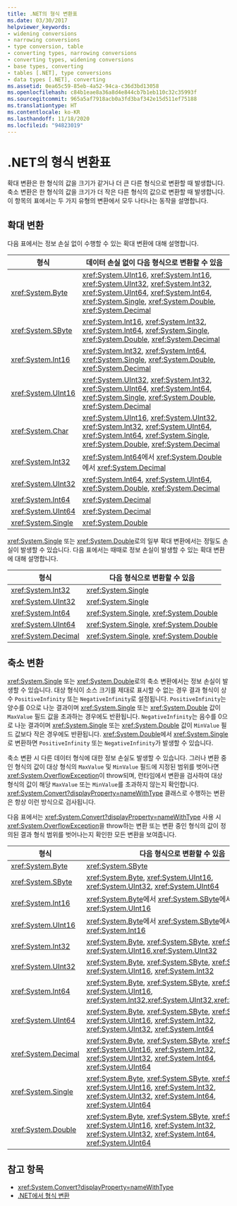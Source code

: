 ```yaml
---
title: .NET의 형식 변환표
ms.date: 03/30/2017
helpviewer_keywords:
- widening conversions
- narrowing conversions
- type conversion, table
- converting types, narrowing conversions
- converting types, widening conversions
- base types, converting
- tables [.NET], type conversions
- data types [.NET], converting
ms.assetid: 0ea65c59-85eb-4a52-94ca-c36d3bd13058
ms.openlocfilehash: c84b1eae8a36a8d4e844cb7b1eb110c32c35993f
ms.sourcegitcommit: 965a5af7918acb0a3fd3baf342e15d511ef75188
ms.translationtype: HT
ms.contentlocale: ko-KR
ms.lasthandoff: 11/18/2020
ms.locfileid: "94823019"
---
```

# <a name="type-conversion-tables-in-net"></a>.NET의 형식 변환표
확대 변환은 한 형식의 값을 크기가 같거나 더 큰 다른 형식으로 변환할 때 발생합니다. 축소 변환은 한 형식의 값을 크기가 더 작은 다른 형식의 값으로 변환할 때 발생합니다. 이 항목의 표에서는 두 가지 유형의 변환에서 모두 나타나는 동작을 설명합니다.  
  
## <a name="widening-conversions"></a>확대 변환  
 다음 표에서는 정보 손실 없이 수행할 수 있는 확대 변환에 대해 설명합니다.  
  
|형식|데이터 손실 없이 다음 형식으로 변환할 수 있음|  
|----------|-------------------------------------------|  
|<xref:System.Byte>|<xref:System.UInt16>, <xref:System.Int16>, <xref:System.UInt32>, <xref:System.Int32>, <xref:System.UInt64>, <xref:System.Int64>, <xref:System.Single>, <xref:System.Double>, <xref:System.Decimal>|  
|<xref:System.SByte>|<xref:System.Int16>, <xref:System.Int32>, <xref:System.Int64>, <xref:System.Single>, <xref:System.Double>, <xref:System.Decimal>|  
|<xref:System.Int16>|<xref:System.Int32>, <xref:System.Int64>, <xref:System.Single>, <xref:System.Double>, <xref:System.Decimal>|  
|<xref:System.UInt16>|<xref:System.UInt32>, <xref:System.Int32>, <xref:System.UInt64>, <xref:System.Int64>, <xref:System.Single>, <xref:System.Double>, <xref:System.Decimal>|  
|<xref:System.Char>|<xref:System.UInt16>, <xref:System.UInt32>, <xref:System.Int32>, <xref:System.UInt64>, <xref:System.Int64>, <xref:System.Single>, <xref:System.Double>, <xref:System.Decimal>|  
|<xref:System.Int32>|<xref:System.Int64>에서 <xref:System.Double>에서 <xref:System.Decimal>|  
|<xref:System.UInt32>|<xref:System.Int64>, <xref:System.UInt64>, <xref:System.Double>, <xref:System.Decimal>|  
|<xref:System.Int64>|<xref:System.Decimal>|  
|<xref:System.UInt64>|<xref:System.Decimal>|  
|<xref:System.Single>|<xref:System.Double>|  
  
 <xref:System.Single> 또는 <xref:System.Double>로의 일부 확대 변환에서는 정밀도 손실이 발생할 수 있습니다. 다음 표에서는 때때로 정보 손실이 발생할 수 있는 확대 변환에 대해 설명합니다.  
  
|형식|다음 형식으로 변환할 수 있음|  
|----------|-------------------------|  
|<xref:System.Int32>|<xref:System.Single>|  
|<xref:System.UInt32>|<xref:System.Single>|  
|<xref:System.Int64>|<xref:System.Single>, <xref:System.Double>|  
|<xref:System.UInt64>|<xref:System.Single>, <xref:System.Double>|  
|<xref:System.Decimal>|<xref:System.Single>, <xref:System.Double>|  
  
## <a name="narrowing-conversions"></a>축소 변환  
 <xref:System.Single> 또는 <xref:System.Double>로의 축소 변환에서는 정보 손실이 발생할 수 있습니다. 대상 형식이 소스 크기를 제대로 표시할 수 없는 경우 결과 형식이 상수 `PositiveInfinity` 또는 `NegativeInfinity`로 설정됩니다. `PositiveInfinity`는 양수를 0으로 나눈 결과이며 <xref:System.Single> 또는 <xref:System.Double> 값이 `MaxValue` 필드 값을 초과하는 경우에도 반환됩니다. `NegativeInfinity`는 음수를 0으로 나눈 결과이며 <xref:System.Single> 또는 <xref:System.Double> 값이 `MinValue` 필드 값보다 작은 경우에도 반환됩니다. <xref:System.Double>에서 <xref:System.Single>로 변환하면 `PositiveInfinity` 또는 `NegativeInfinity`가 발생할 수 있습니다.  
  
 축소 변환 시 다른 데이터 형식에 대한 정보 손실도 발생할 수 있습니다. 그러나 변환 중인 형식의 값이 대상 형식의 `MaxValue` 및 `MinValue` 필드에 지정된 범위를 벗어나면 <xref:System.OverflowException>이 throw되며, 런타임에서 변환을 검사하여 대상 형식의 값이 해당 `MaxValue` 또는 `MinValue`를 초과하지 않는지 확인합니다. <xref:System.Convert?displayProperty=nameWithType> 클래스로 수행하는 변환은 항상 이런 방식으로 검사됩니다.  
  
 다음 표에서는 <xref:System.Convert?displayProperty=nameWithType> 사용 시 <xref:System.OverflowException>을 throw하는 변환 또는 변환 중인 형식의 값이 정의된 결과 형식 범위를 벗어나는지 확인한 모든 변환을 보여줍니다.  
  
|형식|다음 형식으로 변환할 수 있음|  
|----------|-------------------------|  
|<xref:System.Byte>|<xref:System.SByte>|  
|<xref:System.SByte>|<xref:System.Byte>, <xref:System.UInt16>, <xref:System.UInt32>, <xref:System.UInt64>|  
|<xref:System.Int16>|<xref:System.Byte>에서 <xref:System.SByte>에서 <xref:System.UInt16>|  
|<xref:System.UInt16>|<xref:System.Byte>에서 <xref:System.SByte>에서 <xref:System.Int16>|  
|<xref:System.Int32>|<xref:System.Byte>, <xref:System.SByte>, <xref:System.Int16>, <xref:System.UInt16>,<xref:System.UInt32>|  
|<xref:System.UInt32>|<xref:System.Byte>, <xref:System.SByte>, <xref:System.Int16>, <xref:System.UInt16>, <xref:System.Int32>|  
|<xref:System.Int64>|<xref:System.Byte>, <xref:System.SByte>, <xref:System.Int16>, <xref:System.UInt16>, <xref:System.Int32>,<xref:System.UInt32>,<xref:System.UInt64>|  
|<xref:System.UInt64>|<xref:System.Byte>, <xref:System.SByte>, <xref:System.Int16>, <xref:System.UInt16>, <xref:System.Int32>, <xref:System.UInt32>, <xref:System.Int64>|  
|<xref:System.Decimal>|<xref:System.Byte>, <xref:System.SByte>, <xref:System.Int16>, <xref:System.UInt16>, <xref:System.Int32>, <xref:System.UInt32>, <xref:System.Int64>, <xref:System.UInt64>|  
|<xref:System.Single>|<xref:System.Byte>, <xref:System.SByte>, <xref:System.Int16>, <xref:System.UInt16>, <xref:System.Int32>, <xref:System.UInt32>, <xref:System.Int64>, <xref:System.UInt64>|  
|<xref:System.Double>|<xref:System.Byte>, <xref:System.SByte>, <xref:System.Int16>, <xref:System.UInt16>, <xref:System.Int32>, <xref:System.UInt32>, <xref:System.Int64>, <xref:System.UInt64>|  
  
## <a name="see-also"></a>참고 항목

- <xref:System.Convert?displayProperty=nameWithType>
- [.NET에서 형식 변환](type-conversion.md)
